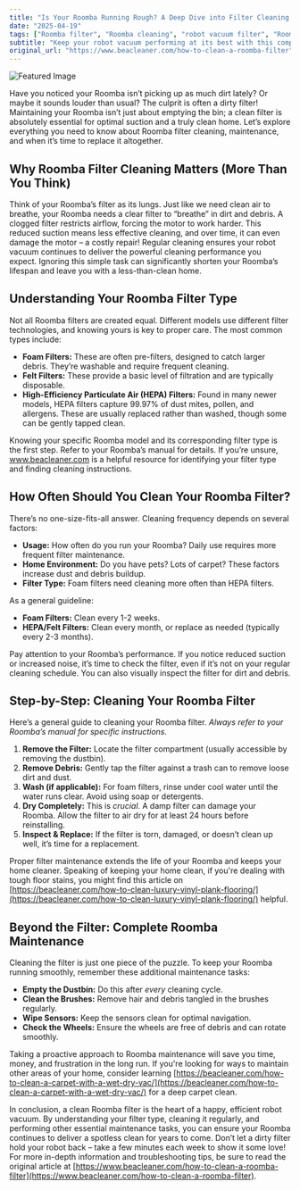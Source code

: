 ```yaml
---
title: "Is Your Roomba Running Rough? A Deep Dive into Filter Cleaning & Beyond"
date: "2025-04-19"
tags: ["Roomba filter", "Roomba cleaning", "robot vacuum filter", "Roomba maintenance", "clean Roomba", "Roomba care", "filter replacement"]
subtitle: "Keep your robot vacuum performing at its best with this comprehensive guide to Roomba filter maintenance and troubleshooting."
original_url: "https://www.beacleaner.com/how-to-clean-a-roomba-filter"
---
```




![Featured Image](https://res.cloudinary.com/dnm0udlvz/image/upload/v1745047360/article_image_8_by3f1d.jpg)

Have you noticed your Roomba isn’t picking up as much dirt lately? Or maybe it sounds louder than usual? The culprit is often a dirty filter! Maintaining your Roomba isn’t just about emptying the bin; a clean filter is absolutely essential for optimal suction and a truly clean home. Let’s explore everything you need to know about Roomba filter cleaning, maintenance, and when it’s time to replace it altogether. 

## Why Roomba Filter Cleaning Matters (More Than You Think)

Think of your Roomba’s filter as its lungs. Just like we need clean air to breathe, your Roomba needs a clear filter to “breathe” in dirt and debris. A clogged filter restricts airflow, forcing the motor to work harder. This reduced suction means less effective cleaning, and over time, it can even damage the motor – a costly repair! Regular cleaning ensures your robot vacuum continues to deliver the powerful cleaning performance you expect. Ignoring this simple task can significantly shorten your Roomba’s lifespan and leave you with a less-than-clean home.

## Understanding Your Roomba Filter Type

Not all Roomba filters are created equal. Different models use different filter technologies, and knowing yours is key to proper care. The most common types include:

*   **Foam Filters:** These are often pre-filters, designed to catch larger debris. They’re washable and require frequent cleaning.
*   **Felt Filters:** These provide a basic level of filtration and are typically disposable.
*   **High-Efficiency Particulate Air (HEPA) Filters:** Found in many newer models, HEPA filters capture 99.97% of dust mites, pollen, and allergens. These are usually replaced rather than washed, though some can be gently tapped clean. 

Knowing your specific Roomba model and its corresponding filter type is the first step. Refer to your Roomba’s manual for details. If you’re unsure, www.beacleaner.com is a helpful resource for identifying your filter type and finding cleaning instructions.

## How Often Should You Clean Your Roomba Filter?

There’s no one-size-fits-all answer. Cleaning frequency depends on several factors:

*   **Usage:** How often do you run your Roomba? Daily use requires more frequent filter maintenance.
*   **Home Environment:** Do you have pets? Lots of carpet? These factors increase dust and debris buildup.
*   **Filter Type:** Foam filters need cleaning more often than HEPA filters.

As a general guideline:

*   **Foam Filters:** Clean every 1-2 weeks.
*   **HEPA/Felt Filters:** Clean every month, or replace as needed (typically every 2-3 months).

Pay attention to your Roomba’s performance. If you notice reduced suction or increased noise, it’s time to check the filter, even if it’s not on your regular cleaning schedule. You can also visually inspect the filter for dirt and debris.

## Step-by-Step: Cleaning Your Roomba Filter

Here’s a general guide to cleaning your Roomba filter. *Always refer to your Roomba’s manual for specific instructions.*

1.  **Remove the Filter:** Locate the filter compartment (usually accessible by removing the dustbin).
2.  **Remove Debris:** Gently tap the filter against a trash can to remove loose dirt and dust.
3.  **Wash (if applicable):** For foam filters, rinse under cool water until the water runs clear. Avoid using soap or detergents.
4.  **Dry Completely:** This is *crucial*. A damp filter can damage your Roomba. Allow the filter to air dry for at least 24 hours before reinstalling.
5.  **Inspect & Replace:** If the filter is torn, damaged, or doesn’t clean up well, it’s time for a replacement. 

Proper filter maintenance extends the life of your Roomba and keeps your home cleaner. Speaking of keeping your home clean, if you're dealing with tough floor stains, you might find this article on [https://beacleaner.com/how-to-clean-luxury-vinyl-plank-flooring/](https://beacleaner.com/how-to-clean-luxury-vinyl-plank-flooring/) helpful.

## Beyond the Filter: Complete Roomba Maintenance

Cleaning the filter is just one piece of the puzzle. To keep your Roomba running smoothly, remember these additional maintenance tasks:

*   **Empty the Dustbin:** Do this after *every* cleaning cycle.
*   **Clean the Brushes:** Remove hair and debris tangled in the brushes regularly.
*   **Wipe Sensors:** Keep the sensors clean for optimal navigation.
*   **Check the Wheels:** Ensure the wheels are free of debris and can rotate smoothly.

Taking a proactive approach to Roomba maintenance will save you time, money, and frustration in the long run. If you're looking for ways to maintain other areas of your home, consider learning [https://beacleaner.com/how-to-clean-a-carpet-with-a-wet-dry-vac/](https://beacleaner.com/how-to-clean-a-carpet-with-a-wet-dry-vac/) for a deep carpet clean.



In conclusion, a clean Roomba filter is the heart of a happy, efficient robot vacuum. By understanding your filter type, cleaning it regularly, and performing other essential maintenance tasks, you can ensure your Roomba continues to deliver a spotless clean for years to come. Don’t let a dirty filter hold your robot back – take a few minutes each week to show it some love! For more in-depth information and troubleshooting tips, be sure to read the original article at [https://www.beacleaner.com/how-to-clean-a-roomba-filter](https://www.beacleaner.com/how-to-clean-a-roomba-filter).
